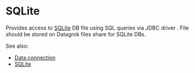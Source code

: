<!-- TITLE: SQLite -->
<!-- SUBTITLE: -->

# SQLite

Provides access to [SQLite](https://www.sqlite.org/index.html)
DB file using SQL queries via JDBC driver . File should be stored on Datagrok files share for SQLite DBs.

See also:

* [Data connection](../data-connection.md)
* [SQLite](https://www.sqlite.org/index.html)
